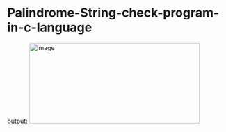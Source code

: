 # Palindrome-String-check-program-in-c-language

output:
<img width="391" height="185" alt="image" src="https://github.com/user-attachments/assets/bf497a8d-eaff-495c-bc74-1781a0f1d6b9" />
